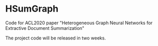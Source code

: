 # HSumGraph
Code for ACL2020 paper "Heterogeneous Graph Neural Networks for Extractive Document Summarization"

The project code will be released in two weeks.
